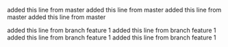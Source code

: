 
added this line from master
added this line from master
added this line from master
added this line from master

added this line from branch feature 1
added this line from branch feature 1
added this line from branch feature 1
added this line from branch feature 1
